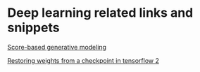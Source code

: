 # Deep learning related links and snippets

[Score-based generative modeling](score_based_generative_modeling.md)

[Restoring weights from a checkpoint in tensorflow 2](tf2_restoring_weights_from_checkpoint.md)
